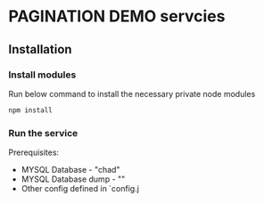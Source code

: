 # PAGINATION DEMO servcies


## Installation
### Install modules
Run below command to install the necessary private node modules
```bash
npm install
```

### Run the service
Prerequisites:
  * MYSQL Database - "chad"
  * MYSQL Database dump - ""
  * Other config defined in `config.j